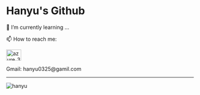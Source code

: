 <h1> Hanyu's Github </h1>
<p>🌱 I’m currently learning ...</p>
<p>📫 How to reach me:</p>
<a href="https://instagram.com/azure_325" target="blank"><img align="center" src="https://raw.githubusercontent.com/rahuldkjain/github-profile-readme-generator/master/src/images/icons/Social/instagram.svg" alt="azure_325" height="30" width="40" /></a>
<p>Gmail: hanyu0325@gamil.com</p>
<hr>
<p><img align="left" src="https://github-readme-stats.vercel.app/api/top-langs?username=hanyu325&show_icons=true&locale=en&layout=compact" alt="hanyu" /></p>

